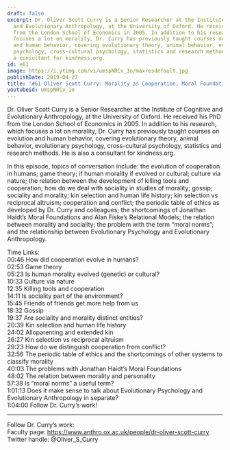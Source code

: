 ```yaml
---
draft: false
excerpt: Dr. Oliver Scott Curry is a Senior Researcher at the Institute of Cognitive
  and Evolutionary Anthropology, at the University of Oxford. He received his PhD
  from the London School of Economics in 2005. In addition to his research, which
  focuses a lot on morality, Dr. Curry has previously taught courses on evolution
  and human behavior, covering evolutionary theory, animal behavior, evolutionary
  psychology, cross-cultural psychology, statistics and research methods. He is also
  a consultant for kindness.org.
id: e61
image: https://i.ytimg.com/vi/umspNRCv_1o/maxresdefault.jpg
publishDate: 2019-04-27
title: '#61 Oliver Scott Curry: Morality as Cooperation, Moral Foundations'
youtubeid: umspNRCv_1o
---
```

Dr. Oliver Scott Curry is a Senior Researcher at the Institute of Cognitive and Evolutionary Anthropology, at the University of Oxford. He received his PhD from the London School of Economics in 2005. In addition to his research, which focuses a lot on morality, Dr. Curry has previously taught courses on evolution and human behavior, covering evolutionary theory, animal behavior, evolutionary psychology, cross-cultural psychology, statistics and research methods. He is also a consultant for kindness.org.

In this episode, topics of conversation include: the evolution of cooperation in humans; game theory; if human morality if evolved or cultural; culture via nature; the relation between the development of killing tools and cooperation; how do we deal with sociality in studies of morality; gossip; sociality and morality; kin selection and human life history; kin selection vs reciprocal altruism; cooperation and conflict; the periodic table of ethics as developed by Dr. Curry and colleagues; the shortcomings of Jonathan Haidt’s Moral Foundations and Alan Fiske’s Relational Models; the relation between morality and sociality; the problem with the term “moral norms”; and the relationship between Evolutionary Psychology and Evolutionary Anthropology. 

Time Links:  
00:46  How did cooperation evolve in humans?  
02:53  Game theory    
05:23  Is human morality evolved (genetic) or cultural?   
10:33  Culture via nature   
12:35  Killing tools and cooperation    
14:11  Is sociality part of the environment?    
15:45  Friends of friends get more help from us    
18:32  Gossip    
19:37  Are sociality and morality distinct entities?    
20:39  Kin selection and human life history  
24:02  Alloparenting and extended kin  
26:27  Kin selection vs reciprocal altruism  
29:23  How do we distinguish cooperation from conflict?  
32:56  The periodic table of ethics and the shortcomings of other systems to classify morality  
40:03  The problems with Jonathan Haidt’s Moral Foundations  
48:02  The relation between morality and personality  
57:38  Is “moral norms” a useful term?  
1:01:13  Does it make sense to talk about Evolutionary Psychology and Evolutionary Anthropology in separate?  
1:04:00  Follow Dr. Curry’s work!

---

Follow Dr. Curry’s work:  
Faculty page: https://www.anthro.ox.ac.uk/people/dr-oliver-scott-curry  
Twitter handle: @Oliver_S_Curry
